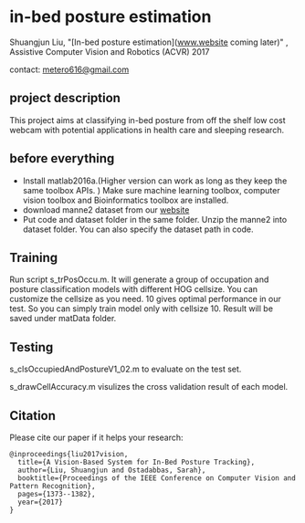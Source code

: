 # in-bed posture estimation 
Shuangjun Liu,  "[In-bed posture estimation](www.website coming later)" ,  Assistive Computer Vision and Robotics (ACVR) 2017 

contact: metero616@gmail.com

## project description
This project aims at classifying in-bed posture from off the shelf low cost webcam with potential applications in health care and sleeping research. 

## before everything 
- Install matlab2016a.(Higher version can work as long as they keep the same toolbox APIs. )
Make sure machine learning toolbox, computer vision toolbox and Bioinformatics toolbox are installed.
- download manne2 dataset from our [website](http://www.northeastern.edu/ostadabbas/2017/11/19/in-bed-general-posture-estimation/)
- Put code and dataset folder in the same folder. Unzip the manne2 into dataset folder. You can also specify the dataset path in code.


## Training
Run script s_trPosOccu.m. It will generate a group of occupation and posture classification models with different HOG cellsize. 
You can customize the cellsize as you need. 10 gives optimal performance in our test. So you can simply train model only with cellsize 10.
Result will be saved under matData folder. 

## Testing 
s_clsOccupiedAndPostureV1_02.m to evaluate on the test set. 

s_drawCellAccuracy.m visulizes the cross validation result of each model. 

## Citation
Please cite our paper if it helps your research:

	@inproceedings{liu2017vision,
	  title={A Vision-Based System for In-Bed Posture Tracking},
	  author={Liu, Shuangjun and Ostadabbas, Sarah},
	  booktitle={Proceedings of the IEEE Conference on Computer Vision and Pattern Recognition},
	  pages={1373--1382},
	  year={2017}
	}



